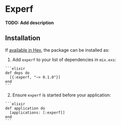 # Experf

**TODO: Add description**

## Installation

If [available in Hex](https://hex.pm/docs/publish), the package can be installed as:

  1. Add `experf` to your list of dependencies in `mix.exs`:

    ```elixir
    def deps do
      [{:experf, "~> 0.1.0"}]
    end
    ```

  2. Ensure `experf` is started before your application:

    ```elixir
    def application do
      [applications: [:experf]]
    end
    ```


